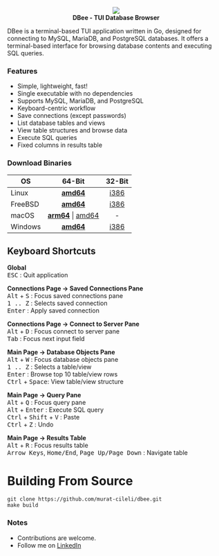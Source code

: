 <p align="center">
  <img src="https://github.com/murat-cileli/dbee/assets/6532000/8f7a7d54-0904-4296-a6bb-6836ee86a095" />
  <br>
  <strong>DBee - TUI Database Browser</strong>
</p>

DBee is a terminal-based TUI application written in Go, designed for connecting to MySQL, MariaDB, and PostgreSQL databases. It offers a terminal-based interface for browsing database contents and executing SQL queries.

### Features
- Simple, lightweight, fast!
- Single executable with no dependencies
- Supports MySQL, MariaDB, and PostgreSQL
- Keyboard-centric workflow
- Save connections (except passwords)
- List database tables and views  
- View table structures and browse data  
- Execute SQL queries  
- Fixed columns in results table  
  
[](https://github.com/murat-cileli/dbee/assets/6532000/d9d2cd86-e505-471d-91e4-d56cf8d34725)  

### Download Binaries

| **OS**  	|   **64-Bit**   	| **32-Bit** 	|
|---------	|:--------------:	|:----------:	|
| Linux   	|      **[amd64](https://github.com/murat-cileli/dbee/blob/main/bin/linux-amd64/dbee)**     	|    [i386](https://github.com/murat-cileli/dbee/blob/main/bin/linux-i386/dbee)    	|
| FreeBSD 	|      [**amd64**](https://github.com/murat-cileli/dbee/blob/main/bin/freebsd-amd64/dbee)     	|    [i386](https://github.com/murat-cileli/dbee/blob/main/bin/freebsd-i386/dbee)    	|
| macOS   	| [**arm64**](https://github.com/murat-cileli/dbee/blob/main/bin/darwin-arm64/dbee) \| [amd64](https://github.com/murat-cileli/dbee/blob/main/bin/darwin-amd64/dbee) 	|      -     	|
| Windows 	|      [**amd64**](https://github.com/murat-cileli/dbee/blob/main/bin/windows-amd64/dbee.exe)     	|    [i386](https://github.com/murat-cileli/dbee/blob/main/bin/windows-i386/dbee.exe)    	|

## Keyboard Shortcuts

**Global**  
<kbd>ESC</kbd> : Quit application

**Connections Page -> Saved Connections Pane**  
<kbd>Alt</kbd> + <kbd>S</kbd> : Focus saved connections pane  
<kbd>1 .. Z</kbd> : Selects saved connection  
<kbd>Enter</kbd> : Apply saved connection  

**Connections Page -> Connect to Server Pane**  
<kbd>Alt</kbd> + <kbd>D</kbd> : Focus connect to server pane  
<kbd>Tab</kbd> : Focus next input field  

**Main Page -> Database Objects Pane**  
<kbd>Alt</kbd> + <kbd>W</kbd> : Focus database objects pane  
<kbd>1 .. Z</kbd> : Selects a table/view  
<kbd>Enter</kbd> : Browse top 10 table/view rows  
<kbd>Ctrl</kbd> + <kbd>Space</kbd>: View table/view structure

**Main Page -> Query Pane**  
<kbd>Alt</kbd> + <kbd>Q</kbd> : Focus query pane  
<kbd>Alt</kbd> + <kbd>Enter</kbd> : Execute SQL query  
<kbd>Ctrl</kbd> + <kbd>Shift</kbd> + <kbd>V</kbd> : Paste  
<kbd>Ctrl</kbd> + <kbd>Z</kbd> : Undo  

**Main Page -> Results Table**  
<kbd>Alt</kbd> + <kbd>R</kbd> : Focus results table  
<kbd>Arrow Keys</kbd>, <kbd>Home/End</kbd>, <kbd>Page Up/Page Down</kbd> : Navigate table

# Building From Source
```console
git clone https://github.com/murat-cileli/dbee.git
make build
```

### Notes
- Contributions are welcome.
- Follow me on [LinkedIn](https://www.linkedin.com/in/murat-cileli/)
